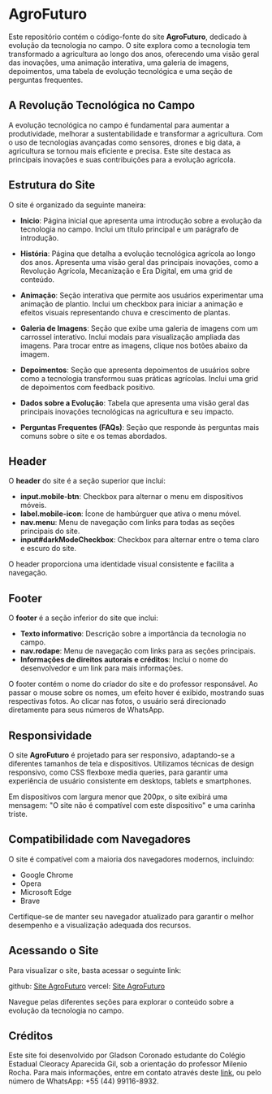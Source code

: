 # AgroFuturo

Este repositório contém o código-fonte do site **AgroFuturo**, dedicado à evolução da tecnologia no campo. O site explora como a tecnologia tem transformado a agricultura ao longo dos anos, oferecendo uma visão geral das inovações, uma animação interativa, uma galeria de imagens, depoimentos, uma tabela de evolução tecnológica e uma seção de perguntas frequentes.

## A Revolução Tecnológica no Campo

A evolução tecnológica no campo é fundamental para aumentar a produtividade, melhorar a sustentabilidade e transformar a agricultura. Com o uso de tecnologias avançadas como sensores, drones e big data, a agricultura se tornou mais eficiente e precisa. Este site destaca as principais inovações e suas contribuições para a evolução agrícola.

## Estrutura do Site

O site é organizado da seguinte maneira:

- **Inicio**: Página inicial que apresenta uma introdução sobre a evolução da tecnologia no campo. Inclui um título principal e um parágrafo de introdução.

- **História**: Página que detalha a evolução tecnológica agrícola ao longo dos anos. Apresenta uma visão geral das principais inovações, como a Revolução Agrícola, Mecanização e Era Digital, em uma grid de conteúdo.

- **Animação**: Seção interativa que permite aos usuários experimentar uma animação de plantio. Inclui um checkbox para iniciar a animação e efeitos visuais representando chuva e crescimento de plantas.

- **Galeria de Imagens**: Seção que exibe uma galeria de imagens com um carrossel interativo. Inclui modais para visualização ampliada das imagens. Para trocar entre as imagens, clique nos botões abaixo da imagem.

- **Depoimentos**: Seção que apresenta depoimentos de usuários sobre como a tecnologia transformou suas práticas agrícolas. Inclui uma grid de depoimentos com feedback positivo.

- **Dados sobre a Evolução**: Tabela que apresenta uma visão geral das principais inovações tecnológicas na agricultura e seu impacto.

- **Perguntas Frequentes (FAQs)**: Seção que responde às perguntas mais comuns sobre o site e os temas abordados.

## Header

O **header** do site é a seção superior que inclui:
- **input.mobile-btn**: Checkbox para alternar o menu em dispositivos móveis.
- **label.mobile-icon**: Ícone de hambúrguer que ativa o menu móvel.
- **nav.menu**: Menu de navegação com links para todas as seções principais do site.
- **input#darkModeCheckbox**: Checkbox para alternar entre o tema claro e escuro do site.

O header proporciona uma identidade visual consistente e facilita a navegação.

## Footer

O **footer** é a seção inferior do site que inclui:
- **Texto informativo**: Descrição sobre a importância da tecnologia no campo.
- **nav.rodape**: Menu de navegação com links para as seções principais.
- **Informações de direitos autorais e créditos**: Inclui o nome do desenvolvedor e um link para mais informações.

O footer contém o nome do criador do site e do professor responsável. Ao passar o mouse sobre os nomes, um efeito hover é exibido, mostrando suas respectivas fotos. Ao clicar nas fotos, o usuário será direcionado diretamente para seus números de WhatsApp.

## Responsividade

O site **AgroFuturo** é projetado para ser responsivo, adaptando-se a diferentes tamanhos de tela e dispositivos. Utilizamos técnicas de design responsivo, como CSS  flexboxe media queries, para garantir uma experiência de usuário consistente em desktops, tablets e smartphones.

Em dispositivos com largura menor que 200px, o site exibirá uma mensagem: "O site não é compatível com este dispositivo" e uma carinha triste.

## Compatibilidade com Navegadores

O site é compatível com a maioria dos navegadores modernos, incluindo:
- Google Chrome
- Opera
- Microsoft Edge
- Brave

Certifique-se de manter seu navegador atualizado para garantir o melhor desempenho e a visualização adequada dos recursos.

## Acessando o Site

Para visualizar o site, basta acessar o seguinte link:

github: [Site AgroFuturo](https://gladson623.github.io/Agrinho2024/)
vercel: [Site AgroFuturo](https://agrinho2024-lilac.vercel.app/)

Navegue pelas diferentes seções para explorar o conteúdo sobre a evolução da tecnologia no campo.

## Créditos

Este site foi desenvolvido por Gladson Coronado estudante do Colégio Estadual Cleoracy Aparecida Gil, sob a orientação do professor Milenio Rocha. Para mais informações, entre em contato através deste [link](https://api.whatsapp.com/send?phone=5544991168932), ou pelo número de WhatsApp: +55 (44) 99116-8932.
